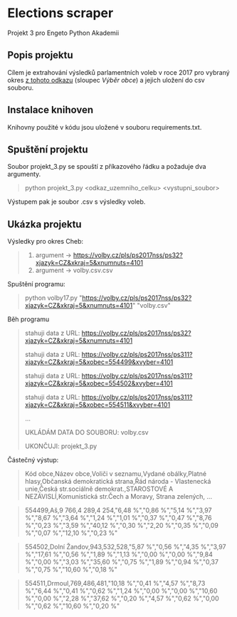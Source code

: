 # Elections scraper
Projekt 3 pro Engeto Python Akademii

## Popis projektu
Cílem je extrahování výsledků parlamentních voleb v roce 2017 pro vybraný okres [z tohoto odkazu](https://volby.cz/pls/ps2017nss/ps3?xjazyk=CZ) (sloupec *Výběr obce*) a jejich uložení do csv souboru.

## Instalace knihoven
Knihovny použité v kódu jsou uložené v souboru requirements.txt. 

## Spuštění projektu
Soubor projekt_3.py se spouští z příkazového řádku a požaduje dva argumenty.

> python projekt_3.py <odkaz_uzemniho_celku> <vystupni_soubor>

Výstupem pak je soubor .csv s výsledky voleb.

## Ukázka projektu
Výsledky pro okres Cheb:
> 1. argument -> https://volby.cz/pls/ps2017nss/ps32?xjazyk=CZ&xkraj=5&xnumnuts=4101
> 2. argument -> volby.csv.csv


Spuštění programu:
> python   volby17.py   "https://volby.cz/pls/ps2017nss/ps32?xjazyk=CZ&xkraj=5&xnumnuts=4101"   "volby.csv"


Běh programu
> stahuji data z URL: https://volby.cz/pls/ps2017nss/ps32?xjazyk=CZ&xkraj=5&xnumnuts=4101
> 
> stahuji data z URL: https://volby.cz/pls/ps2017nss/ps311?xjazyk=CZ&xkraj=5&xobec=554499&xvyber=4101
> 
> stahuji data z URL: https://volby.cz/pls/ps2017nss/ps311?xjazyk=CZ&xkraj=5&xobec=554502&xvyber=4101
> 
> stahuji data z URL: https://volby.cz/pls/ps2017nss/ps311?xjazyk=CZ&xkraj=5&xobec=554511&xvyber=4101
> 
> ...
> 
> UKLÁDÁM DATA DO SOUBORU: volby.csv
> 
> UKONČUJI: projekt_3.py


Částečný výstup:
> Kód obce,Název obce,Voliči v seznamu,Vydané obálky,Platné hlasy,Občanská demokratická strana,Řád národa - Vlastenecká unie,Česká str.sociálně demokrat.,STAROSTOVÉ A NEZÁVISLÍ,Komunistická str.Čech a Moravy, Strana zelených, ...

>554499,Aš,9 766,4 289,4 254,"6,48 %","0,86 %","5,14 %","3,97 %","8,67 %","3,64 %","1,24 %","1,01 %","0,37 %","0,47 %","8,76 %","0,23 %","3,59 %","40,12 %","0,30 %","2,20 %","0,35 %","0,09 %","0,07 %","12,10 %","0,23 %"

>554502,Dolní Žandov,943,532,528,"5,87 %","0,56 %","4,35 %","3,97 %","17,61 %","0,56 %","1,89 %","1,13 %","0,00 %","0,00 %","9,84 %","0,00 %","3,03 %","35,60 %","0,75 %","1,89 %","0,94 %","0,37 %","0,75 %","10,60 %","0,18 %"

>554511,Drmoul,769,486,481,"10,18 %","0,41 %","4,57 %","8,73 %","6,44 %","0,41 %","0,62 %","1,24 %","0,00 %","0,00 %","10,60 %","0,00 %","2,28 %","37,62 %","0,20 %","4,57 %","0,62 %","0,00 %","0,62 %","10,60 %","0,20 %"

